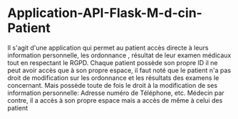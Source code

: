 # Application-API-Flask-M-d-cin-Patient
Il s'agit d'une application qui permet au patient accès directe à leurs information personnelle, les ordonnance , résultat de leur examen médicaux tout en respectant le RGPD. Chaque patient possède son propre ID il ne peut avoir accès que à son propre espace, il faut noté que le patient n'a pas droit de modification sur les ordonnance et les résultats des examens le concernant. Mais possède toute de fois le droit à la modification de ses information personnelle: Adresse numéro de Téléphone, etc. Médecin par contre, il a accès à son propre espace mais a accès de même à celui des patient 
